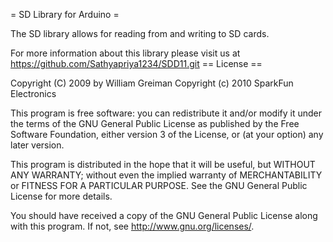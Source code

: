= SD Library for Arduino =

The SD library allows for reading from and writing to SD cards.

For more information about this library please visit us at
https://github.com/Sathyapriya1234/SDD11.git
== License ==

 Copyright (C) 2009 by William Greiman
Copyright (c) 2010 SparkFun Electronics

This program is free software: you can redistribute it and/or modify
it under the terms of the GNU General Public License as published by
the Free Software Foundation, either version 3 of the License, or
(at your option) any later version.

This program is distributed in the hope that it will be useful,
but WITHOUT ANY WARRANTY; without even the implied warranty of
MERCHANTABILITY or FITNESS FOR A PARTICULAR PURPOSE.  See the
GNU General Public License for more details.

You should have received a copy of the GNU General Public License
along with this program.  If not, see <http://www.gnu.org/licenses/>.

